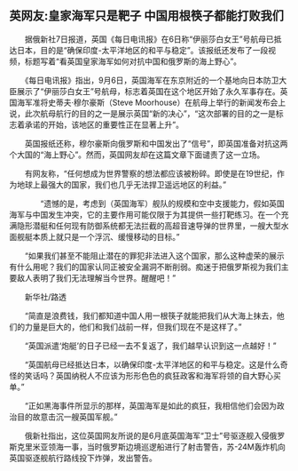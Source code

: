 ## 英网友:皇家海军只是靶子 中国用根筷子都能打败我们
　　据俄新社7日报道，英国《每日电讯报》在6日称“伊丽莎白女王”号航母已抵达日本，目的是“确保印度-太平洋地区的和平与稳定”。该报纸还发布了一段视频，标题写着“看英国皇家海军如何对抗中国和俄罗斯的海上野心”。

　　《每日电讯报》指出，9月6日，英国海军在东京附近的一个基地向日本防卫大臣展示了“伊丽莎白女王”号航母，标志着英国在这个地区开始了永久军事存在。英国海军准将史蒂夫·穆尔豪斯（Steve Moorhouse）在航母上举行的新闻发布会上说，此次航母航行的目的之一是展示英国“新的决心”，“这次部署的目的之一是标志着承诺的开始，该地区的重要性正在显著上升”。

　　英国报纸还称，穆尔豪斯向俄罗斯和中国发出了“信号”，即英国准备对抗这两个大国的“海上野心”。然而，英国网友却在这篇文章下面谴责了这一立场。

　　有网友称，“任何想成为世界警察的想法都应该被粉碎。即使是在19世纪，作为地球上最强大的国家，我们也几乎无法捍卫遥远地区的利益。”

　　　　“遗憾的是，考虑到（英国海军）舰队的规模和空中支援能力，假如英国海军与中国发生冲突，它的主要作用可能仅限于为其提供一些打靶练习。在一个充满隐形潜艇和任何现有防御系统都无法拦截的高超音速导弹的世界里，一艘大型水面舰艇本质上就只是一个浮沉、缓慢移动的目标。”

　　“如果我们甚至不能阻止潜在的罪犯非法进入这个国家，那么这种虚荣的展示有什么用呢？我们的国家认同正被安全漏洞不断削弱。痴迷于把俄罗斯视为我们主要敌人表明了我们无法理解当今世界。醒醒吧！”

　　新华社/路透

　　“简直是浪费钱，我们都知道中国人用一根筷子就能把我们从大海上抹去，他们的力量是巨大的，他们和我们战前一样，但我们现在不是这样了。”

　　“英国派遣‘炮艇’的日子已经一去不复返了，我们越早认识到这一点越好！”

　　“英国航母已经抵达日本，以确保印度-太平洋地区的和平与稳定。这是什么奇怪的笑话吗？英国纳税人不应该为形形色色的疯狂政客和海军将领的自大野心买单。”

　　“正如黑海事件所显示的那样，英国海军是如此的疯狂，我相信他们会因为政治目的故意击沉一艘英国军舰。”

　　俄新社指出，这位英国网友所说的是6月底英国海军“卫士”号驱逐舰入侵俄罗斯克里米亚领海一事，当时俄罗斯边境巡逻船进行了射击警告，苏-24M轰炸机向英国驱逐舰航行路线投下炸弹，发出警告。

